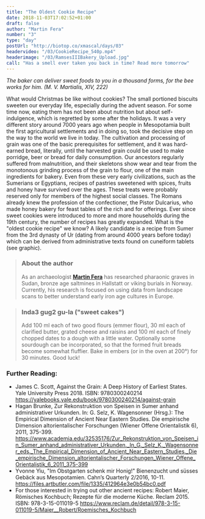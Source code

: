 ```yaml
---
title: "The Oldest Cookie Recipe"
date: 2018-11-03T17:02:52+01:00
draft: false
author: "Martin Fera"
number: "3"
type: "day"
postUrl: "http://biotop.co/xmascal/days/03"
headervideo: "/03/CookieRecipe_540p.mp4"
headerimage: "/03/RamsesIIIBakery_Upload.jpg"
call: "Has a smell ever taken you back in time? Read more tomorrow"
---
```

*The baker can deliver sweet foods to you in a thousand forms, for the bee works for him. (M. V. Martialis, XIV, 222)*

What would Christmas be like without cookies? The small portioned biscuits sweeten our everyday life, especially during the advent season. For some time now, eating them has not been about nutrition but about self-indulgence, which is regretted by some after the holidays. It was a very different story around 7000 years ago when people in Mesopotamia built the first agricultural settlements and in doing so, took the decisive step on the way to the world we live in today. The cultivation and processing of grain was one of the basic prerequisites for settlement, and it was hard-earned bread, literally, until the harvested grain could be used to make porridge, beer or bread for daily consumption. Our ancestors regularly suffered from malnutrition, and their skeletons show wear and tear from the monotonous grinding process of the grain to flour, one of the main ingredients for bakery.
Even from these very early civilizations, such as the Sumerians or Egyptians, recipes of pastries sweetened with spices, fruits and honey have survived over the ages. These treats were probably reserved only for members of the highest social classes. The Romans already knew the profession of the confectioner, the Pistor Dulcarius, who made honey bakery for feast tables of the rich and for offerings.
Ever since sweet cookies were introduced to more and more households during the 19th century, the number of recipes has greatly expanded. What is the "oldest cookie recipe" we know? A likely candidate is a recipe from Sumer from the 3rd dynasty of Ur (dating from around 4000 years before today) which can be derived from administrative texts found on cuneiform tablets (see graphic).

> ### About the author
> As an archaeologist **[Martin Fera](http://biotop.co/en/person/martin-fera/)** has researched pharaonic graves in Sudan, bronze age saltmines in Hallstatt or viking burials in Norway. Currently, his research is focused on using data from landscape scans to better understand early iron age cultures in Europe.

<!--more-->

> ### Inda3 gug2 gu-la ("sweet cakes")
> Add 100 ml each of two good flours (emmer flour), 30 ml each of clarified butter, grated cheese and raisins and 100 ml each of finely chopped dates to a dough with a little water. Optionally some sourdough can be incorporated, so that the formed fruit breads become somewhat fluffier. Bake in embers (or in the oven at 200°) for 30 minutes.
> Good luck!

### Further Reading:
- James C. Scott, Against the Grain: A Deep History of Earliest States. Yale University Press 2018. ISBN: 9780300240214 https://yalebooks.yale.edu/book/9780300240214/against-grain
- Hagan Brunke, Zur Rekonstruktion von Speisen in Sumer anhand administrativer Urkunden. In: G. Selz, K. Wagensonner (Hrsg.): The Empirical Dimension of Ancient Near Eastern Studies. Die empirische Dimension altorientalischer Forschungen (Wiener Offene Orientalistik 6), 2011, 375-399. https://www.academia.edu/32535176/Zur_Rekonstruktion_von_Speisen_in_Sumer_anhand_administrativer_Urkunden._In_G._Selz_K._Wagensonner_eds._The_Empirical_Dimension_of_Ancient_Near_Eastern_Studies._Die_empirische_Dimension_altorientalischer_Forschungen_Wiener_Offene_Orientalistik_6_2011_375-399
- Yvonne Yiu, "Im Obstgarten schenk mir Honig!" Bienenzucht und süsses Gebäck aus Mesopotamien.  Cahn’s Quarterly 2/2016, 10-11. https://files.artbutler.com/file/1335/412964e3e0b54bc0.pdf
- For those interested in trying out other ancient recipes: Robert Maier, Römisches Kochbuch; Rezepte für die moderne Küche. Reclam 2015. ISBN: 978-3-15-011019-5 https://www.reclam.de/detail/978-3-15-011019-5/Maier__Robert/Roemisches_Kochbuch
